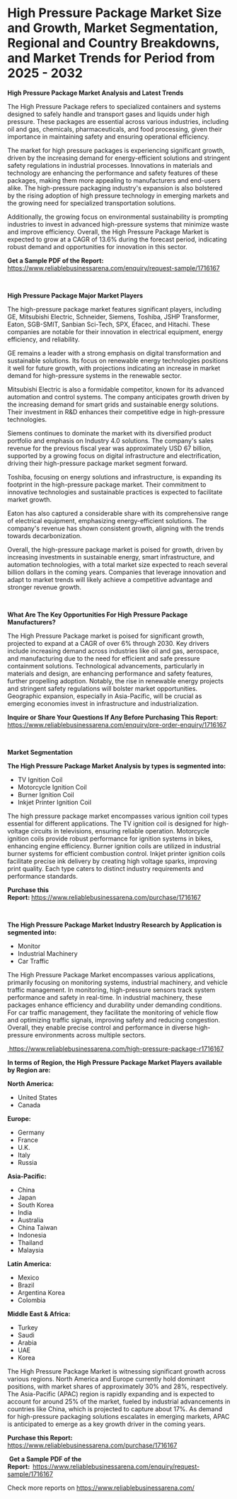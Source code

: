 <p><h1>High Pressure Package Market Size and Growth, Market Segmentation, Regional and Country Breakdowns, and Market Trends for Period from 2025 -  2032</h1></p><p><strong>High Pressure Package Market Analysis and Latest Trends</strong></p>
<p><p>The High Pressure Package refers to specialized containers and systems designed to safely handle and transport gases and liquids under high pressure. These packages are essential across various industries, including oil and gas, chemicals, pharmaceuticals, and food processing, given their importance in maintaining safety and ensuring operational efficiency. </p><p>The market for high pressure packages is experiencing significant growth, driven by the increasing demand for energy-efficient solutions and stringent safety regulations in industrial processes. Innovations in materials and technology are enhancing the performance and safety features of these packages, making them more appealing to manufacturers and end-users alike. The high-pressure packaging industry's expansion is also bolstered by the rising adoption of high pressure technology in emerging markets and the growing need for specialized transportation solutions.</p><p>Additionally, the growing focus on environmental sustainability is prompting industries to invest in advanced high-pressure systems that minimize waste and improve efficiency. Overall, the High Pressure Package Market is expected to grow at a CAGR of 13.6% during the forecast period, indicating robust demand and opportunities for innovation in this sector.</p></p>
<p><strong>Get a Sample PDF of the Report:&nbsp;</strong> <a href="https://www.reliablebusinessarena.com/enquiry/request-sample/1716167?utm_campaign=2396&utm_medium=2&utm_source=Github&utm_content=ia&utm_term=28032025&utm_id=high-pressure-package">https://www.reliablebusinessarena.com/enquiry/request-sample/1716167</a></p>
<p>&nbsp;</p>
<p><strong>High Pressure Package Major Market Players</strong></p>
<p><p>The high-pressure package market features significant players, including GE, Mitsubishi Electric, Schneider, Siemens, Toshiba, JSHP Transformer, Eaton, SGB-SMIT, Sanbian Sci-Tech, SPX, Efacec, and Hitachi. These companies are notable for their innovation in electrical equipment, energy efficiency, and reliability.</p><p>GE remains a leader with a strong emphasis on digital transformation and sustainable solutions. Its focus on renewable energy technologies positions it well for future growth, with projections indicating an increase in market demand for high-pressure systems in the renewable sector.</p><p>Mitsubishi Electric is also a formidable competitor, known for its advanced automation and control systems. The company anticipates growth driven by the increasing demand for smart grids and sustainable energy solutions. Their investment in R&D enhances their competitive edge in high-pressure technologies.</p><p>Siemens continues to dominate the market with its diversified product portfolio and emphasis on Industry 4.0 solutions. The company's sales revenue for the previous fiscal year was approximately USD 67 billion, supported by a growing focus on digital infrastructure and electrification, driving their high-pressure package market segment forward.</p><p>Toshiba, focusing on energy solutions and infrastructure, is expanding its footprint in the high-pressure package market. Their commitment to innovative technologies and sustainable practices is expected to facilitate market growth.</p><p>Eaton has also captured a considerable share with its comprehensive range of electrical equipment, emphasizing energy-efficient solutions. The company's revenue has shown consistent growth, aligning with the trends towards decarbonization.</p><p>Overall, the high-pressure package market is poised for growth, driven by increasing investments in sustainable energy, smart infrastructure, and automation technologies, with a total market size expected to reach several billion dollars in the coming years. Companies that leverage innovation and adapt to market trends will likely achieve a competitive advantage and stronger revenue growth.</p></p>
<p>&nbsp;</p>
<p><strong>What Are The Key Opportunities For High Pressure Package Manufacturers?</strong></p>
<p><p>The High Pressure Package market is poised for significant growth, projected to expand at a CAGR of over 6% through 2030. Key drivers include increasing demand across industries like oil and gas, aerospace, and manufacturing due to the need for efficient and safe pressure containment solutions. Technological advancements, particularly in materials and design, are enhancing performance and safety features, further propelling adoption. Notably, the rise in renewable energy projects and stringent safety regulations will bolster market opportunities. Geographic expansion, especially in Asia-Pacific, will be crucial as emerging economies invest in infrastructure and industrialization.</p></p>
<p><strong>Inquire or Share Your Questions If Any Before Purchasing This Report:</strong> <a href="https://www.reliablebusinessarena.com/enquiry/pre-order-enquiry/1716167?utm_campaign=2396&utm_medium=2&utm_source=Github&utm_content=ia&utm_term=28032025&utm_id=high-pressure-package">https://www.reliablebusinessarena.com/enquiry/pre-order-enquiry/1716167</a></p>
<p>&nbsp;</p>
<p><strong>Market Segmentation</strong></p>
<p><strong>The High Pressure Package Market Analysis by types is segmented into:</strong></p>
<p><ul><li>TV Ignition Coil</li><li>Motorcycle Ignition Coil</li><li>Burner Ignition Coil</li><li>Inkjet Printer Ignition Coil</li></ul></p>
<p><p>The high pressure package market encompasses various ignition coil types essential for different applications. The TV ignition coil is designed for high-voltage circuits in televisions, ensuring reliable operation. Motorcycle ignition coils provide robust performance for ignition systems in bikes, enhancing engine efficiency. Burner ignition coils are utilized in industrial burner systems for efficient combustion control. Inkjet printer ignition coils facilitate precise ink delivery by creating high voltage sparks, improving print quality. Each type caters to distinct industry requirements and performance standards.</p></p>
<p><strong>Purchase this Report:&nbsp;</strong><a href="https://www.reliablebusinessarena.com/purchase/1716167?utm_campaign=2396&utm_medium=2&utm_source=Github&utm_content=ia&utm_term=28032025&utm_id=high-pressure-package">https://www.reliablebusinessarena.com/purchase/1716167</a></p>
<p>&nbsp;</p>
<p><strong>The High Pressure Package Market Industry Research by Application is segmented into:</strong></p>
<p><ul><li>Monitor</li><li>Industrial Machinery</li><li>Car Traffic</li></ul></p>
<p><p>The High Pressure Package Market encompasses various applications, primarily focusing on monitoring systems, industrial machinery, and vehicle traffic management. In monitoring, high-pressure sensors track system performance and safety in real-time. In industrial machinery, these packages enhance efficiency and durability under demanding conditions. For car traffic management, they facilitate the monitoring of vehicle flow and optimizing traffic signals, improving safety and reducing congestion. Overall, they enable precise control and performance in diverse high-pressure environments across multiple sectors.</p></p>
<p><a href="https://www.reliablebusinessarena.com/high-pressure-package-r1716167?utm_campaign=2396&utm_medium=2&utm_source=Github&utm_content=ia&utm_term=28032025&utm_id=high-pressure-package">&nbsp;https://www.reliablebusinessarena.com/high-pressure-package-r1716167</a></p>
<p><strong>In terms of Region, the High Pressure Package Market Players available by Region are:</strong></p>
<p>
    <p> <strong> North America: </strong>
        <ul>
            <li>United States</li>
            <li>Canada</li>
        </ul>
        </p> 
    <p> <strong> Europe: </strong>
        <ul>
            <li>Germany</li>
            <li>France</li>
            <li>U.K.</li>
            <li>Italy</li>
            <li>Russia</li>
        </ul>
        </p> 
    <p> <strong> Asia-Pacific: </strong>
        <ul>
            <li>China</li>
            <li>Japan</li>
            <li>South Korea</li>
            <li>India</li>
            <li>Australia</li>
            <li>China Taiwan</li>
            <li>Indonesia</li>
            <li>Thailand</li>
            <li>Malaysia</li>
        </ul>
        </p> 
    <p> <strong> Latin America: </strong>
        <ul>
            <li>Mexico</li>
            <li>Brazil</li>
            <li>Argentina Korea</li>
            <li>Colombia</li>
        </ul>
        </p> 
    <p> <strong> Middle East & Africa: </strong>
        <ul>
            <li>Turkey</li>
            <li>Saudi</li>
            <li>Arabia</li>
            <li>UAE</li>
            <li>Korea</li>
        </ul>
    </p>
    </p>
<p><p>The High Pressure Package Market is witnessing significant growth across various regions. North America and Europe currently hold dominant positions, with market shares of approximately 30% and 28%, respectively. The Asia-Pacific (APAC) region is rapidly expanding and is expected to account for around 25% of the market, fueled by industrial advancements in countries like China, which is projected to capture about 17%. As demand for high-pressure packaging solutions escalates in emerging markets, APAC is anticipated to emerge as a key growth driver in the coming years.</p></p>
<p><strong>Purchase this Report: </strong><a href="https://www.reliablebusinessarena.com/purchase/1716167?utm_campaign=2396&utm_medium=2&utm_source=Github&utm_content=ia&utm_term=28032025&utm_id=high-pressure-package">https://www.reliablebusinessarena.com/purchase/1716167</a></p>
<p>&nbsp;<strong>Get a Sample PDF of the Report:&nbsp;&nbsp;</strong><a href="https://www.reliablebusinessarena.com/enquiry/request-sample/1716167?utm_campaign=2396&utm_medium=2&utm_source=Github&utm_content=ia&utm_term=28032025&utm_id=high-pressure-package">https://www.reliablebusinessarena.com/enquiry/request-sample/1716167</a></p>
<p><strong></strong></p>
<p>Check more reports on <a href="https://www.reliablebusinessarena.com/?utm_campaign=2396&utm_medium=2&utm_source=Github&utm_content=ia&utm_term=28032025&utm_id=high-pressure-package">https://www.reliablebusinessarena.com/</a></p>